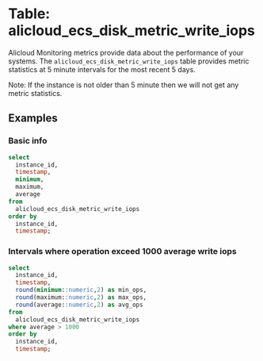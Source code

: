 # Table: alicloud_ecs_disk_metric_write_iops

Alicloud Monitoring metrics provide data about the performance of your systems. The `alicloud_ecs_disk_metric_write_iops` table provides metric statistics at 5 minute intervals for the most recent 5 days.

Note: If the instance is not older than 5 minute then we will not get any metric statistics.
## Examples

### Basic info

```sql
select
  instance_id,
  timestamp,
  minimum,
  maximum,
  average
from
  alicloud_ecs_disk_metric_write_iops
order by
  instance_id,
  timestamp;
```

### Intervals where operation exceed 1000 average write iops

```sql
select
  instance_id,
  timestamp,
  round(minimum::numeric,2) as min_ops,
  round(maximum::numeric,2) as max_ops,
  round(average::numeric,2) as avg_ops
from
  alicloud_ecs_disk_metric_write_iops
where average > 1000
order by
  instance_id,
  timestamp;
```